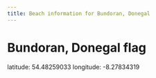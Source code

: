 ```yaml
---
title: Beach information for Bundoran, Donegal
---
```

# Bundoran, Donegal <span class="material-icons blue-flag">flag</span>

<div class="location-info">latitude: 54.48259033 longitude: -8.27834319</div>
<div></div>